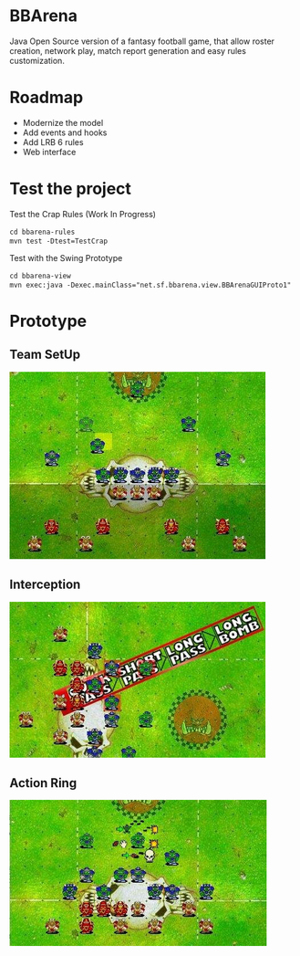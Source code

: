 # BBArena
Java Open Source version of a fantasy football game, that allow roster creation, network play, match report generation and easy rules customization.

# Roadmap
- Modernize the model
- Add events and hooks
- Add LRB 6 rules
- Web interface

# Test the project

Test the Crap Rules (Work In Progress)
```
cd bbarena-rules
mvn test -Dtest=TestCrap
```

Test with the Swing Prototype
```
cd bbarena-view
mvn exec:java -Dexec.mainClass="net.sf.bbarena.view.BBArenaGUIProto1"
```

# Prototype
## Team SetUp
![Team SetUp](/docs/team_setup.jpg)
## Interception
![Interception](/docs/interception.jpg)
## Action Ring
![Action Ring](/docs/action_ring.jpg)
